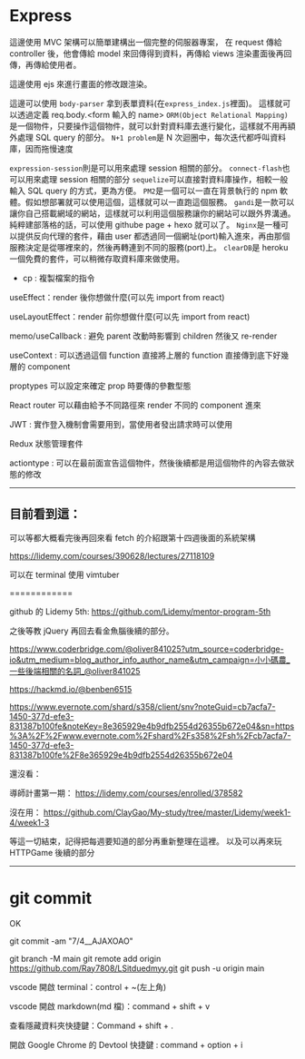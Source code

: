 # Express

這邊使用 MVC 架構可以簡單建構出一個完整的伺服器專案，
在 request 傳給 controller 後，他會傳給 model 來回傳得到資料，再傳給 views 渲染畫面後再回傳，再傳給使用者。

這邊使用 ejs 來進行畫面的修改跟渲染。

這邊可以使用 `body-parser` 拿到表單資料(在`express_index.js`裡面)。
這樣就可以透過定義 req.body.<form 輸入的 name>
`ORM(Object Relational Mapping)`是一個物件，只要操作這個物件，就可以針對資料庫去進行變化，這樣就不用再額外處理 SQL query 的部分。
`N+1 problem`是 N 次迴圈中，每次迭代都呼叫資料庫，因而拖慢速度

`expression-session`則是可以用來處理 session 相關的部分。
`connect-flash`也可以用來處理 session 相關的部分
`sequelize`可以直接對資料庫操作，相較一般輸入 SQL query 的方式，更為方便。
`PM2`是一個可以一直在背景執行的 npm 軟體。假如想部署就可以使用這個，這樣就可以一直跑這個服務。
`gandi`是一款可以讓你自己搭載網域的網站，這樣就可以利用這個服務讓你的網站可以跟外界溝通。純粹建部落格的話，可以使用 githube page + hexo 就可以了。
`Nginx`是一種可以提供反向代理的套件，藉由 user 都透過同一個網址(port)輸入進來，再由那個服務決定是從哪裡來的，然後再轉連到不同的服務(port)上。
`clearDB`是 heroku 一個免費的套件，可以稍微存取資料庫來做使用。

- cp : 複製檔案的指令

useEffect：render 後你想做什麼(可以先 import from react)

useLayoutEffect：render 前你想做什麼(可以先 import from react)

memo/useCallback : 避免 parent 改動時影響到 children 然後又 re-render

useContext : 可以透過這個 function 直接將上層的 function 直接傳到底下好幾層的 component

proptypes 可以設定來確定 prop 時要傳的參數型態

React router 可以藉由給予不同路徑來 render 不同的 component 進來

JWT : 實作登入機制會需要用到，當使用者發出請求時可以使用

Redux 狀態管理套件

actiontype : 可以在最前面宣告這個物件，然後後續都是用這個物件的內容去做狀態的修改

---

## 目前看到這：

可以等都大概看完後再回來看 fetch 的介紹跟第十四週後面的系統架構

https://lidemy.com/courses/390628/lectures/27118109

可以在 terminal 使用 vimtuber

============

github 的 Lidemy 5th:
https://github.com/Lidemy/mentor-program-5th

之後等教 jQuery 再回去看金魚腦後續的部分。

https://www.coderbridge.com/@oliver841025?utm_source=coderbridge-io&utm_medium=blog_author_info_author_name&utm_campaign=小小碼農_一些後端相關的名詞_@oliver841025

https://hackmd.io/@benben6515

https://www.evernote.com/shard/s358/client/snv?noteGuid=cb7acfa7-1450-377d-efe3-831387b100fe&noteKey=8e365929e4b9dfb2554d26355b672e04&sn=https%3A%2F%2Fwww.evernote.com%2Fshard%2Fs358%2Fsh%2Fcb7acfa7-1450-377d-efe3-831387b100fe%2F8e365929e4b9dfb2554d26355b672e04

還沒看：

導師計畫第一期：
https://lidemy.com/courses/enrolled/378582

沒在用：
https://github.com/ClayGao/My-study/tree/master/Lidemy/week1-4/week1-3

等這一切結束，記得把每週要知道的部分再重新整理在這裡。
以及可以再來玩 HTTPGame 後續的部分

---

# git commit

OK

git commit -am "7/4\_\_AJAXOAO"

git branch -M main
git remote add origin https://github.com/Ray7808/LSitduedmyy.git
git push -u origin main

vscode 開啟 terminal：control + ~(左上角)

vscode 開啟 markdown(md 檔)：command + shift + v

查看隱藏資料夾快捷鍵：Command + shift + .

開啟 Google Chrome 的 Devtool 快捷鍵 : command + option + i
